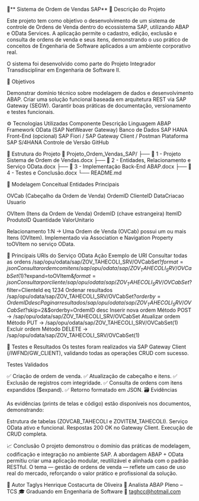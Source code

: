 🧾** Sistema de Ordem de Vendas SAP**
📘 Descrição do Projeto

Este projeto tem como objetivo o desenvolvimento de um sistema de controle de Ordens de Venda dentro do ecossistema SAP, utilizando ABAP e OData Services.
A aplicação permite o cadastro, edição, exclusão e consulta de ordens de venda e seus itens, demonstrando o uso prático de conceitos de Engenharia de Software aplicados a um ambiente corporativo real.

O sistema foi desenvolvido como parte do Projeto Integrador Transdisciplinar em Engenharia de Software II.

🎯 Objetivos

Demonstrar domínio técnico sobre modelagem de dados e desenvolvimento ABAP.
Criar uma solução funcional baseada em arquitetura REST via SAP Gateway (SEGW).
Garantir boas práticas de documentação, versionamento e testes funcionais.

⚙️ Tecnologias Utilizadas
Componente	Descrição
Linguagem	ABAP
Framework	OData (SAP NetWeaver Gateway)
Banco de Dados	SAP HANA
Front-End (opcional)	SAP Fiori / SAP Gateway Client / Postman
Plataforma	SAP S/4HANA
Controle de Versão	GitHub

🧩 Estrutura do Projeto
📂 Projeto_Ordem_Vendas_SAP/
├── 📘 1 - Projeto Sistema de Ordem de Vendas.docx
├── 📗 2 - Entidades, Relacionamento e Serviço OData.docx
├── 📙 3 - Implementação Back-End ABAP.docx
├── 📕 4 - Testes e Conclusão.docx
└── README.md

🧠 Modelagem Conceitual
Entidades Principais

OVCab (Cabeçalho da Ordem de Venda)
OrdemID
ClienteID
DataCriacao
Usuario

OVItem (Itens da Ordem de Venda)
OrdemID (chave estrangeira)
ItemID
ProdutoID
Quantidade
ValorUnitario

Relacionamento
1:N → Uma Ordem de Venda (OVCab) possui um ou mais Itens (OVItem).
Implementado via Association e Navigation Property toOVItem no serviço OData.

🔗 Principais URIs do Serviço OData
Ação	Exemplo de URI
Consultar todas as ordens	/sap/opu/odata/sap/ZOV_TAHECOLI_SRV/OVCabSet?$format=json
Consultar ordem com itens	/sap/opu/odata/sap/ZOV_TAHECOLI_SRV/OVCabSet(1)?$expand=toOVItem&$format=json
Consultar por cliente	/sap/opu/odata/sap/ZOV_TAHECOLI_SRV/OVCabSet?$filter=ClienteId eq 1234
Ordenar resultados	/sap/opu/odata/sap/ZOV_TAHECOLI_SRV/OVCabSet?$orderby=OrdemID desc
Paginar resultados	/sap/opu/odata/sap/ZOV_TAHECOLI_SRV/OVCabSet?$skip=2&$orderby=OrdemID desc
Inserir nova ordem	Método POST → /sap/opu/odata/sap/ZOV_TAHECOLI_SRV/OVCabSet
Atualizar ordem	Método PUT → /sap/opu/odata/sap/ZOV_TAHECOLI_SRV/OVCabSet(1)
Excluir ordem	Método DELETE → /sap/opu/odata/sap/ZOV_TAHECOLI_SRV/OVCabSet(1)

🧪 Testes e Resultados
Os testes foram realizados via SAP Gateway Client (/IWFND/GW_CLIENT), validando todas as operações CRUD com sucesso.

Testes Validados

✅ Criação de ordem de venda.
✅ Atualização de cabeçalho e itens.
✅ Exclusão de registros com integridade.
✅ Consulta de ordens com itens expandidos ($expand).
✅ Retorno formatado em JSON.
🗃️ Evidências

As evidências (prints de telas e código) estão disponíveis nos documentos, demonstrando:

Estrutura de tabelas (ZOVCAB_TAHECOLI e ZOVITEM_TAHECOLI).
Serviço OData ativo e funcional.
Respostas 200 OK no Gateway Client.
Execução de CRUD completa.

📈 Conclusão
O projeto demonstrou o domínio das práticas de modelagem, codificação e integração no ambiente SAP.
A abordagem ABAP + OData permitiu criar uma aplicação modular, reutilizável e alinhada com o padrão RESTful.
O tema — gestão de ordens de venda — reflete um caso de uso real do mercado, reforçando o valor prático e profissional da solução.

👤 Autor
Taglys Henrique Costacurta de Oliveira
📍 Analista ABAP Pleno – TCS
🎓 Graduando em Engenharia de Software
📧 taghcc@hotmail.com
